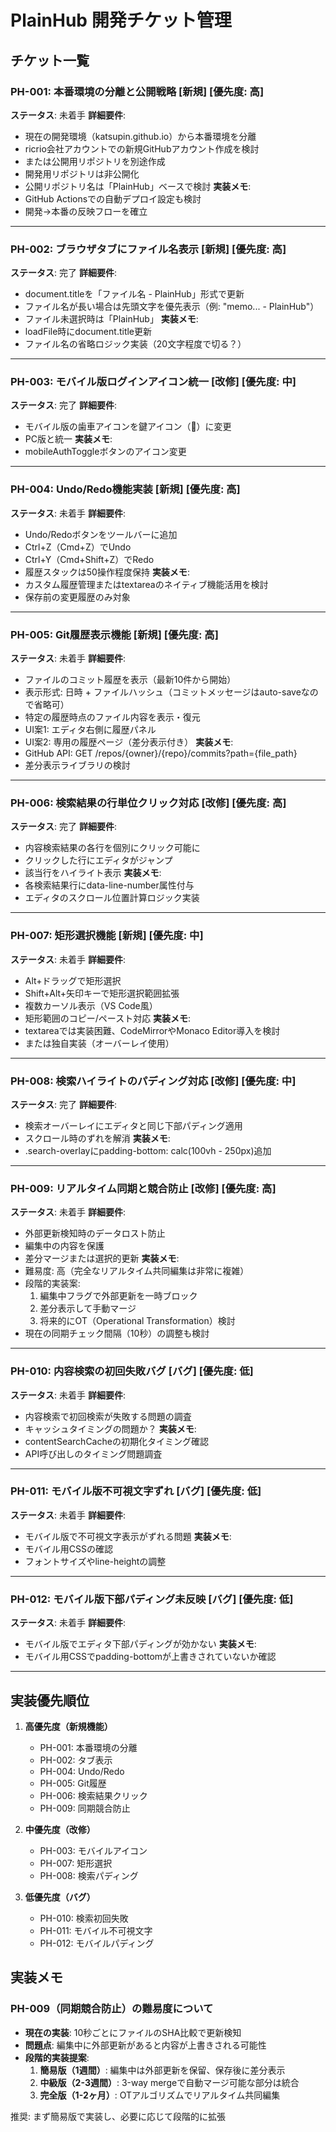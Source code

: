 # PlainHub 開発チケット管理

## チケット一覧

### PH-001: 本番環境の分離と公開戦略 [新規] [優先度: 高]
**ステータス**: 未着手
**詳細要件**:
- 現在の開発環境（katsupin.github.io）から本番環境を分離
- ricrio会社アカウントでの新規GitHubアカウント作成を検討
- または公開用リポジトリを別途作成
- 開発用リポジトリは非公開化
- 公開リポジトリ名は「PlainHub」ベースで検討
**実装メモ**:
- GitHub Actionsでの自動デプロイ設定も検討
- 開発→本番の反映フローを確立

---

### PH-002: ブラウザタブにファイル名表示 [新規] [優先度: 高]
**ステータス**: 完了
**詳細要件**:
- document.titleを「ファイル名 - PlainHub」形式で更新
- ファイル名が長い場合は先頭文字を優先表示（例: "memo... - PlainHub"）
- ファイル未選択時は「PlainHub」
**実装メモ**:
- loadFile時にdocument.title更新
- ファイル名の省略ロジック実装（20文字程度で切る？）

---

### PH-003: モバイル版ログインアイコン統一 [改修] [優先度: 中]
**ステータス**: 完了
**詳細要件**:
- モバイル版の歯車アイコンを鍵アイコン（🔐）に変更
- PC版と統一
**実装メモ**:
- mobileAuthToggleボタンのアイコン変更

---

### PH-004: Undo/Redo機能実装 [新規] [優先度: 高]
**ステータス**: 未着手
**詳細要件**:
- Undo/Redoボタンをツールバーに追加
- Ctrl+Z（Cmd+Z）でUndo
- Ctrl+Y（Cmd+Shift+Z）でRedo
- 履歴スタックは50操作程度保持
**実装メモ**:
- カスタム履歴管理またはtextareaのネイティブ機能活用を検討
- 保存前の変更履歴のみ対象

---

### PH-005: Git履歴表示機能 [新規] [優先度: 高]
**ステータス**: 未着手
**詳細要件**:
- ファイルのコミット履歴を表示（最新10件から開始）
- 表示形式: 日時 + ファイルハッシュ（コミットメッセージはauto-saveなので省略可）
- 特定の履歴時点のファイル内容を表示・復元
- UI案1: エディタ右側に履歴パネル
- UI案2: 専用の履歴ページ（差分表示付き）
**実装メモ**:
- GitHub API: GET /repos/{owner}/{repo}/commits?path={file_path}
- 差分表示ライブラリの検討

---

### PH-006: 検索結果の行単位クリック対応 [改修] [優先度: 高]
**ステータス**: 完了
**詳細要件**:
- 内容検索結果の各行を個別にクリック可能に
- クリックした行にエディタがジャンプ
- 該当行をハイライト表示
**実装メモ**:
- 各検索結果行にdata-line-number属性付与
- エディタのスクロール位置計算ロジック実装

---

### PH-007: 矩形選択機能 [新規] [優先度: 中]
**ステータス**: 未着手
**詳細要件**:
- Alt+ドラッグで矩形選択
- Shift+Alt+矢印キーで矩形選択範囲拡張
- 複数カーソル表示（VS Code風）
- 矩形範囲のコピー/ペースト対応
**実装メモ**:
- textareaでは実装困難、CodeMirrorやMonaco Editor導入を検討
- または独自実装（オーバーレイ使用）

---

### PH-008: 検索ハイライトのパディング対応 [改修] [優先度: 中]
**ステータス**: 完了
**詳細要件**:
- 検索オーバーレイにエディタと同じ下部パディング適用
- スクロール時のずれを解消
**実装メモ**:
- .search-overlayにpadding-bottom: calc(100vh - 250px)追加

---

### PH-009: リアルタイム同期と競合防止 [改修] [優先度: 高]
**ステータス**: 未着手
**詳細要件**:
- 外部更新検知時のデータロスト防止
- 編集中の内容を保護
- 差分マージまたは選択的更新
**実装メモ**:
- 難易度: 高（完全なリアルタイム共同編集は非常に複雑）
- 段階的実装案:
  1. 編集中フラグで外部更新を一時ブロック
  2. 差分表示して手動マージ
  3. 将来的にOT（Operational Transformation）検討
- 現在の同期チェック間隔（10秒）の調整も検討

---

### PH-010: 内容検索の初回失敗バグ [バグ] [優先度: 低]
**ステータス**: 未着手
**詳細要件**:
- 内容検索で初回検索が失敗する問題の調査
- キャッシュタイミングの問題か？
**実装メモ**:
- contentSearchCacheの初期化タイミング確認
- API呼び出しのタイミング問題調査

---

### PH-011: モバイル版不可視文字ずれ [バグ] [優先度: 低]
**ステータス**: 未着手
**詳細要件**:
- モバイル版で不可視文字表示がずれる問題
**実装メモ**:
- モバイル用CSSの確認
- フォントサイズやline-heightの調整

---

### PH-012: モバイル版下部パディング未反映 [バグ] [優先度: 低]
**ステータス**: 未着手
**詳細要件**:
- モバイル版でエディタ下部パディングが効かない
**実装メモ**:
- モバイル用CSSでpadding-bottomが上書きされていないか確認

---

## 実装優先順位

1. **高優先度（新規機能）**
   - PH-001: 本番環境の分離
   - PH-002: タブ表示
   - PH-004: Undo/Redo
   - PH-005: Git履歴
   - PH-006: 検索結果クリック
   - PH-009: 同期競合防止

2. **中優先度（改修）**
   - PH-003: モバイルアイコン
   - PH-007: 矩形選択
   - PH-008: 検索パディング

3. **低優先度（バグ）**
   - PH-010: 検索初回失敗
   - PH-011: モバイル不可視文字
   - PH-012: モバイルパディング

## 実装メモ

### PH-009（同期競合防止）の難易度について
- **現在の実装**: 10秒ごとにファイルのSHA比較で更新検知
- **問題点**: 編集中に外部更新があると内容が上書きされる可能性
- **段階的実装提案**:
  1. **簡易版（1週間）**: 編集中は外部更新を保留、保存後に差分表示
  2. **中級版（2-3週間）**: 3-way mergeで自動マージ可能な部分は統合
  3. **完全版（1-2ヶ月）**: OTアルゴリズムでリアルタイム共同編集

推奨: まず簡易版で実装し、必要に応じて段階的に拡張